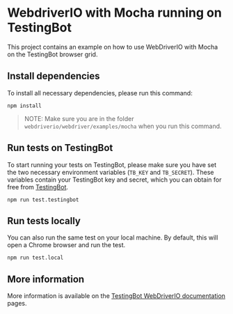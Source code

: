 # WebdriverIO with Mocha running on TestingBot
This project contains an example on how to use WebDriverIO with Mocha on the TestingBot browser grid.

## Install dependencies
To install all necessary dependencies, please run this command:

    npm install

> NOTE: Make sure you are in the folder `webdriverio/webdriver/examples/mocha` when you run this command.

## Run tests on TestingBot
To start running your tests on TestingBot, please make sure you have set the two necessary environment variables (`TB_KEY` and `TB_SECRET`).
These variables contain your TestingBot key and secret, which you can obtain for free from [TestingBot](https://testingbot.com).

    npm run test.testingbot

## Run tests locally
You can also run the same test on your local machine. By default, this will open a Chrome browser and run the test.

    npm run test.local

## More information
More information is available on the [TestingBot WebDriverIO documentation](https://testingbot.com/support/getting-started/webdriverjs.html) pages.